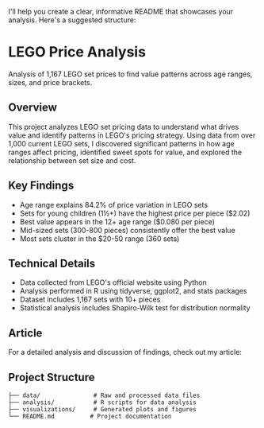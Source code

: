 I'll help you create a clear, informative README that showcases your analysis. Here's a suggested structure:

# LEGO Price Analysis

Analysis of 1,167 LEGO set prices to find value patterns across age ranges, sizes, and price brackets.

## Overview
This project analyzes LEGO set pricing data to understand what drives value and identify patterns in LEGO's pricing strategy. Using data from over 1,000 current LEGO sets, I discovered significant patterns in how age ranges affect pricing, identified sweet spots for value, and explored the relationship between set size and cost.

## Key Findings
- Age range explains 84.2% of price variation in LEGO sets
- Sets for young children (1½+) have the highest price per piece ($2.02)
- Best value appears in the 12+ age range ($0.080 per piece)
- Mid-sized sets (300-800 pieces) consistently offer the best value
- Most sets cluster in the $20-50 range (360 sets)

## Technical Details
- Data collected from LEGO's official website using Python
- Analysis performed in R using tidyverse, ggplot2, and stats packages
- Dataset includes 1,167 sets with 10+ pieces
- Statistical analysis includes Shapiro-Wilk test for distribution normality

## Article
For a detailed analysis and discussion of findings, check out my article: 

## Project Structure
```
├── data/               # Raw and processed data files
├── analysis/           # R scripts for data analysis
├── visualizations/     # Generated plots and figures
└── README.md          # Project documentation
```
